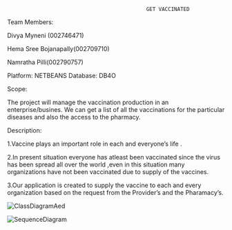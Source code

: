                                                  GET VACCINATED

Team Members:

Divya Myneni (002746471)

Hema Sree Bojanapally(002709710)

Namratha Pilli(002790757)

Platform: NETBEANS
Database: DB4O

Scope:

The project will manage the vaccination production in an enterprise/busines. We can get a list of all the vaccinations for the particular diseases and also the access to the pharmacy.
 
Description:

1.Vaccine plays an important role in each and everyone’s life .

2.In present  situation everyone has atleast been vaccinated since the virus has been spread all over the world ,even in this situation many organizations have not been vaccinated due to  supply of the vaccines. 

3.Our application is created to supply the vaccine to each and every organization based on the request from the Provider’s and the Pharamacy’s.



![ClassDiagramAed](https://user-images.githubusercontent.com/114035799/206918955-513899ec-fa23-46a9-a64e-bc299fd2db44.png)

![SequenceDiagram](https://user-images.githubusercontent.com/114035799/206955749-b7cb2ca2-eb35-45e7-911a-2d28c857ba02.png)
